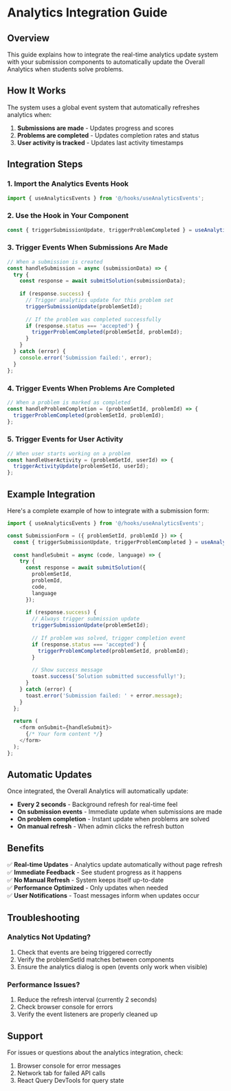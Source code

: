 # Analytics Integration Guide

## Overview
This guide explains how to integrate the real-time analytics update system with your submission components to automatically update the Overall Analytics when students solve problems.

## How It Works

The system uses a global event system that automatically refreshes analytics when:
1. **Submissions are made** - Updates progress and scores
2. **Problems are completed** - Updates completion rates and status
3. **User activity is tracked** - Updates last activity timestamps

## Integration Steps

### 1. Import the Analytics Events Hook

```typescript
import { useAnalyticsEvents } from '@/hooks/useAnalyticsEvents';
```

### 2. Use the Hook in Your Component

```typescript
const { triggerSubmissionUpdate, triggerProblemCompleted } = useAnalyticsEvents();
```

### 3. Trigger Events When Submissions Are Made

```typescript
// When a submission is created
const handleSubmission = async (submissionData) => {
  try {
    const response = await submitSolution(submissionData);
    
    if (response.success) {
      // Trigger analytics update for this problem set
      triggerSubmissionUpdate(problemSetId);
      
      // If the problem was completed successfully
      if (response.status === 'accepted') {
        triggerProblemCompleted(problemSetId, problemId);
      }
    }
  } catch (error) {
    console.error('Submission failed:', error);
  }
};
```

### 4. Trigger Events When Problems Are Completed

```typescript
// When a problem is marked as completed
const handleProblemCompletion = (problemSetId, problemId) => {
  triggerProblemCompleted(problemSetId, problemId);
};
```

### 5. Trigger Events for User Activity

```typescript
// When user starts working on a problem
const handleUserActivity = (problemSetId, userId) => {
  triggerActivityUpdate(problemSetId, userId);
};
```

## Example Integration

Here's a complete example of how to integrate with a submission form:

```typescript
import { useAnalyticsEvents } from '@/hooks/useAnalyticsEvents';

const SubmissionForm = ({ problemSetId, problemId }) => {
  const { triggerSubmissionUpdate, triggerProblemCompleted } = useAnalyticsEvents();
  
  const handleSubmit = async (code, language) => {
    try {
      const response = await submitSolution({
        problemSetId,
        problemId,
        code,
        language
      });
      
      if (response.success) {
        // Always trigger submission update
        triggerSubmissionUpdate(problemSetId);
        
        // If problem was solved, trigger completion event
        if (response.status === 'accepted') {
          triggerProblemCompleted(problemSetId, problemId);
        }
        
        // Show success message
        toast.success('Solution submitted successfully!');
      }
    } catch (error) {
      toast.error('Submission failed: ' + error.message);
    }
  };
  
  return (
    <form onSubmit={handleSubmit}>
      {/* Your form content */}
    </form>
  );
};
```

## Automatic Updates

Once integrated, the Overall Analytics will automatically update:

- **Every 2 seconds** - Background refresh for real-time feel
- **On submission events** - Immediate update when submissions are made
- **On problem completion** - Instant update when problems are solved
- **On manual refresh** - When admin clicks the refresh button

## Benefits

✅ **Real-time Updates** - Analytics update automatically without page refresh  
✅ **Immediate Feedback** - See student progress as it happens  
✅ **No Manual Refresh** - System keeps itself up-to-date  
✅ **Performance Optimized** - Only updates when needed  
✅ **User Notifications** - Toast messages inform when updates occur  

## Troubleshooting

### Analytics Not Updating?
1. Check that events are being triggered correctly
2. Verify the problemSetId matches between components
3. Ensure the analytics dialog is open (events only work when visible)

### Performance Issues?
1. Reduce the refresh interval (currently 2 seconds)
2. Check browser console for errors
3. Verify the event listeners are properly cleaned up

## Support

For issues or questions about the analytics integration, check:
1. Browser console for error messages
2. Network tab for failed API calls
3. React Query DevTools for query state 